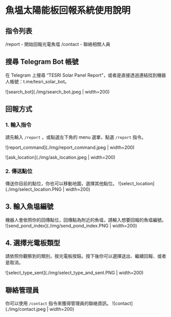# 魚塭太陽能板回報系統使用說明


## 指令列表
/report - 開始回報光電魚塭
/contact - 聯絡相關人員

## 搜尋 Telegram Bot 帳號
在 Telegram 上搜尋 “TESRI Solar Panel Report”，或者是直接透過連結找到機器人帳號：t.me/tesri_solar_bot。

![search_bot](./img/search_bot.jpeg | width=200)

## 回報方式

### 1. 輸入指令
請先輸入 `/report` ，或點選左下角的 menu 選單，點選 `/report` 指令。

![report_command](./img/report_command.jpeg | width=200)

![ask_location](./img/ask_location.jpeg | width=200)

### 2. 傳送點位
傳送你目前的點位，你也可以移動地圖，選擇其他點位。
![select_location](./img/select_location.PNG | width=200)

## 3. 輸入魚塭編號
機器人會依照你的回傳點位，回傳點為附近的魚塭，請輸入想要回報的魚塭編號。
![send_pond_index](./img/send_pond_index.PNG | width=200)

## 4. 選擇光電板類型
請依照你觀察到的類別，按光電板按鈕。按下後你可以選擇送出、繼續回報、或者是取消。

![select_type_sent](./img/select_type_and_sent.PNG | width=200)


## 聯絡管理員
你可以使用 `/contact` 指令來獲得管理員的聯絡資訊。
![contact](./img/contact.jpeg | width=200)
